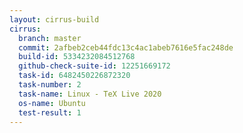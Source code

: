 ```yaml
---
layout: cirrus-build
cirrus:
  branch: master
  commit: 2afbeb2ceb44fdc13c4ac1abeb7616e5fac248de
  build-id: 5334232084512768
  github-check-suite-id: 12251669172
  task-id: 6482450226872320
  task-number: 2
  task-name: Linux - TeX Live 2020
  os-name: Ubuntu
  test-result: 1
---
```

